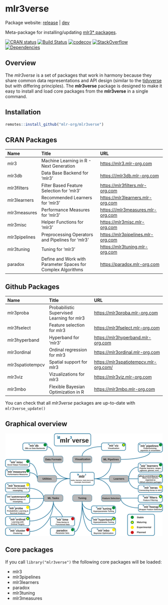
# mlr3verse

Package website: [release](https://mlr3.mlr-org.com/) |
[dev](https://mlr3.mlr-org.com/dev)

Meta-package for installing/updating [mlr3\*
packages](https://github.com/mlr-org/mlr3/wiki/Extension-Packages).

[![CRAN
status](https://www.r-pkg.org/badges/version/mlr3verse)](https://cran.r-project.org/package=mlr3verse)
[![Build
Status](https://img.shields.io/travis/mlr-org/mlr3verse/master?label=Linux&logo=travis&style=flat-square)](https://travis-ci.org/mlr-org/mlr3verse)
[![codecov](https://codecov.io/gh/mlr-org/mlr3verse/branch/master/graph/badge.svg)](https://codecov.io/gh/mlr-org/mlr3verse)
[![StackOverflow](https://img.shields.io/badge/stackoverflow-mlr3-orange.svg)](https://stackoverflow.com/questions/tagged/mlr3)
[![Dependencies](https://tinyverse.netlify.com/badge/mlr3verse)](https://cran.r-project.org/package=mlr3verse)

## Overview

The *mlr3verse* is a set of packages that work in harmony because they
share common data representations and API design (similar to the
[tidyverse](https://tidyverse.tidyverse.org/) but with differing
principles). The **mlr3verse** package is designed to make it easy to
install and load core packages from the **mlr3verse** in a single
command.

## Installation

``` r
remotes::install_github("mlr-org/mlr3verse")
```

## CRAN Packages

| Name          | Title                                                        | URL                                 |
| :------------ | :----------------------------------------------------------- | :---------------------------------- |
| mlr3          | Machine Learning in R - Next Generation                      | <https://mlr3.mlr-org.com>          |
| mlr3db        | Data Base Backend for ‘mlr3’                                 | <https:///mlr3db.mlr-org.com>       |
| mlr3filters   | Filter Based Feature Selection for ‘mlr3’                    | <https://mlr3filters.mlr-org.com>   |
| mlr3learners  | Recommended Learners for ‘mlr3’                              | <https://mlr3learners.mlr-org.com>  |
| mlr3measures  | Performance Measures for ‘mlr3’                              | <https:///mlr3measures.mlr-org.com> |
| mlr3misc      | Helper Functions for ‘mlr3’                                  | <https://mlr3misc.mlr-org.com>      |
| mlr3pipelines | Preprocessing Operators and Pipelines for ‘mlr3’             | <https://mlr3pipelines.mlr-org.com> |
| mlr3tuning    | Tuning for ‘mlr3’                                            | <https://mlr3tuning.mlr-org.com>    |
| paradox       | Define and Work with Parameter Spaces for Complex Algorithms | <https://paradox.mlr-org.com>       |

## Github Packages

| Name             | Title                                      | URL                                     |
| :--------------- | :----------------------------------------- | :-------------------------------------- |
| mlr3proba        | Probabilistic Supervised Learning for mlr3 | <https://mlr3proba.mlr-org.com>         |
| mlr3fselect      | Feature selection for mlr3                 | <https://mlr3fselect.mlr-org.com>       |
| mlr3hyperband    | Hyperband for ‘mlr3’                       | <https://mlr3hyperband.mlr-org.com>     |
| mlr3ordinal      | Ordinal regression for mlr3                | <https://mlr3ordinal.mlr-org.com>       |
| mlr3spatiotempcv | Spatial support for mlr3                   | <https://mlr3spatiotempcv.mlr-org.com/> |
| mlr3viz          | Vizualizations for mlr3                    | <https://mlr3viz.mlr-org.com>           |
| mlr3mbo          | Flexible Bayesian Optimization in R        | <https://mlr3mbo.mlr-org.com>           |

You can check that all *mlr3verse* packages are up-to-date with
`mlr3verse_update()`

## Graphical overview

<a href="https://raw.githubusercontent.com/mlr-org/mlr3/master/man/figures/mlr3verse.svg?sanitize=true"><img src="https://raw.githubusercontent.com/mlr-org/mlr3/master/man/figures/mlr3verse.svg?sanitize=true" /></a>

## Core packages

If you call `library("mlr3verse")` the following core packages will be
loaded:

  - mlr3
  - mlr3pipelines
  - mlr3learners
  - paradox
  - mlr3tuning
  - mlr3measures
